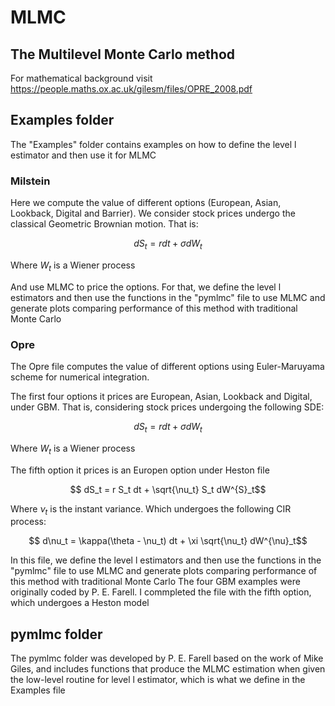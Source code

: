 # MLMC
## The Multilevel Monte Carlo method

For mathematical background visit https://people.maths.ox.ac.uk/gilesm/files/OPRE_2008.pdf

## Examples folder
The "Examples" folder contains examples on how to define the level l estimator and then use it for MLMC

### Milstein
Here we compute the value of different options (European, Asian, Lookback, Digital and Barrier). We consider stock prices undergo the classical Geometric Brownian motion. That is:

 $$ dS_t = r dt + \sigma dW_t$$
 
 Where $W_t$ is a Wiener process 

And use MLMC to price the options. For that, we define the level l estimators and then use the functions in the "pymlmc" file to use MLMC and generate plots comparing performance of this method with traditional Monte Carlo

### Opre
The Opre file computes the value of different options using Euler-Maruyama scheme for numerical integration. 

The first four options it prices are European, Asian, Lookback and Digital, under GBM. That is, considering stock prices undergoing the following SDE:

 $$ dS_t = r dt + \sigma dW_t$$

Where $W_t$ is a Wiener process 

The fifth option it prices is an Europen option under Heston file

 $$ dS_t   = r S_t dt + \sqrt{\nu_t} S_t dW^{S}_t$$
 
Where $\nu_t$ is the instant variance. Which undergoes the following CIR process:
 
 $$ d\nu_t = \kappa(\theta - \nu_t) dt + \xi \sqrt{\nu_t} dW^{\nu}_t$$

In this file, we define the level l estimators and then use the functions in the "pymlmc" file to use MLMC and generate plots comparing performance of this method with traditional Monte Carlo 
The four GBM examples were originally coded by P. E. Farell. I commpleted the file with the fifth option, which undergoes a Heston model



## pymlmc folder 

The pymlmc folder was developed by P. E. Farell based on the work of Mike Giles, and includes functions that produce the MLMC estimation when given the low-level routine for level l estimator, which is what we define in the Examples file
